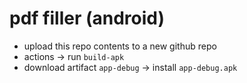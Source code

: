 # pdf filler (android)
- upload this repo contents to a new github repo
- actions → run `build-apk`
- download artifact `app-debug` → install `app-debug.apk`
